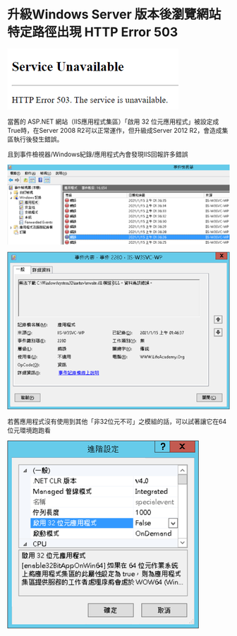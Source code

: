 # 升級Windows Server 版本後瀏覽網站特定路徑出現 HTTP Error 503

![HTTP Error 503](../.gitbook/assets/ying-mu-xie-qu-hua-mian-20210115-100423.png)

當舊的 ASP.NET 網站（IIS應用程式集區）「啟用 32 位元應用程式」被設定成True時，在Server 2008 R2可以正常運作，但升級成Server 2012 R2，會造成集區執行後發生錯誤。

且到事件檢視器/Windows紀錄/應用程式內會發現IIS回報許多錯誤

![IIS&#x9023;&#x7E8C;&#x5831;&#x932F;](../.gitbook/assets/iiserror.png)

![&#x5F9E;&#x932F;&#x8AA4;&#x8A0A;&#x606F;&#x53EF;&#x4EE5;&#x770B;&#x51FA;&#x548C;rewrite&#x6A21;&#x7D44;&#x6709;&#x95DC;](../.gitbook/assets/w3svc.png)

若舊應用程式沒有使用到其他「非32位元不可」之模組的話，可以試著讓它在64位元環境跑跑看

![&#x95DC;&#x9589;&#x300C;&#x555F;&#x7528;32&#x4F4D;&#x5143;&#x61C9;&#x7528;&#x7A0B;&#x5F0F;&#x300D;](../.gitbook/assets/32b.png)

